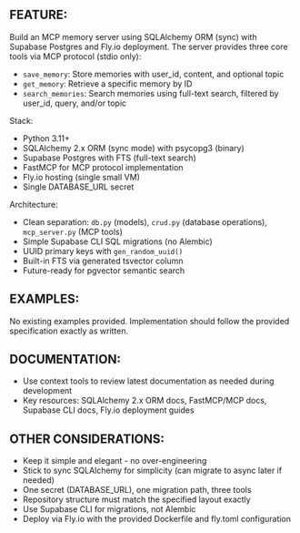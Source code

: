 ## FEATURE:

Build an MCP memory server using SQLAlchemy ORM (sync) with Supabase Postgres and Fly.io deployment. The server provides three core tools via MCP protocol (stdio only):
- `save_memory`: Store memories with user_id, content, and optional topic
- `get_memory`: Retrieve a specific memory by ID
- `search_memories`: Search memories using full-text search, filtered by user_id, query, and/or topic

Stack:
- Python 3.11+
- SQLAlchemy 2.x ORM (sync mode) with psycopg3 (binary)
- Supabase Postgres with FTS (full-text search)
- FastMCP for MCP protocol implementation
- Fly.io hosting (single small VM)
- Single DATABASE_URL secret

Architecture:
- Clean separation: `db.py` (models), `crud.py` (database operations), `mcp_server.py` (MCP tools)
- Simple Supabase CLI SQL migrations (no Alembic)
- UUID primary keys with `gen_random_uuid()`
- Built-in FTS via generated tsvector column
- Future-ready for pgvector semantic search

## EXAMPLES:

No existing examples provided. Implementation should follow the provided specification exactly as written.

## DOCUMENTATION:

- Use context tools to review latest documentation as needed during development
- Key resources: SQLAlchemy 2.x ORM docs, FastMCP/MCP docs, Supabase CLI docs, Fly.io deployment guides

## OTHER CONSIDERATIONS:

- Keep it simple and elegant - no over-engineering
- Stick to sync SQLAlchemy for simplicity (can migrate to async later if needed)
- One secret (DATABASE_URL), one migration path, three tools
- Repository structure must match the specified layout exactly
- Use Supabase CLI for migrations, not Alembic
- Deploy via Fly.io with the provided Dockerfile and fly.toml configuration